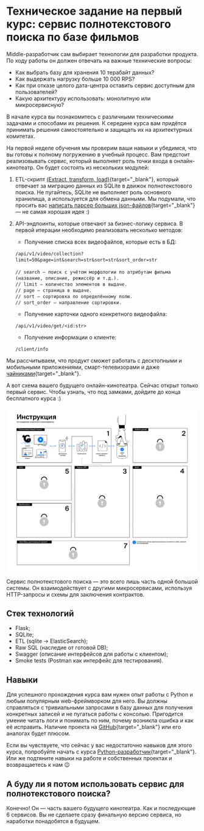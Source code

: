 # Техническое задание на первый курс: сервис полнотекстового поиска по базе фильмов

Middle-разработчик сам выбирает технологии для разработки продукта. По ходу работы он должен отвечать на важные технические вопросы:

- Как выбрать базу для хранения 10 терабайт данных?
- Как выдержать нагрузку больше 10 000 RPS?
- Как при отказе целого дата-центра оставить сервис доступным для пользователей?
- Какую архитектуру использовать: монолитную или микросервисную?

В начале курса вы познакомитесь с различными техническими задачами и способами их решения. К середине курса вам придётся принимать решения самостоятельно и защищать их на архитектурных комитетах.

На первой неделе обучения мы проверим ваши навыки и убедимся, что вы готовы к полному погружению в учебный процесс. Вам предстоит реализовывать сервис, который выполняет роль точки входа в онлайн-кинотеатр. Он будет состоять из нескольких модулей:

1. ETL-скрипт [(Extract, transform, load)](https://en.wikipedia.org/wiki/Extract,_transform,_load){target="_blank"}, который отвечает за миграцию данных из SQLite в движок полнотекстового поиска. Не пугайтесь, SQLite не выполняет роль основного хранилища, а используется для обмена данными. Мы подумали, что просить вас [написать парсер больших json-файлов](https://stackoverflow.com/questions/10382253/reading-rather-large-json-files-in-python/10382359#10382359){target="_blank"} — не самая хорошая идея :)   
2. API-эндпоинты, которые отвечают за бизнес-логику сервиса. В первой итерации необходимо реализовать несколько методов:
    - Получение списка всех видеофайлов, которые есть в БД:

    ```http request
    /api/v1/video/collection?limit=50&page=int&search=str&sort=str&sort_order=str

    // search — поиск с учётом морфологии по атрибутам фильма (название, описание, режиссёр и т.д.).
    // limit — количество элементов в выдаче.
    // page — страница в выдаче.
    // sort — сортировка по определённому полю.
    // sort_order — направление сортировки.
    ```

    - Получение карточки одного конкретного видеофайла:

    ```http request
    /api/v1/video/get/<id:str>
    ```

    - Получение информации о клиенте:

    ```http request
    /client/info
    ```

Мы рассчитываем, что продукт сможет работать с десктопными и мобильными приложениями, смарт-телевизорами и даже [чайниками](https://developer.mozilla.org/en-US/docs/Web/HTTP/Status/418){target="_blank"}. 

А вот схема вашего будущего онлайн-кинотеатра. Сейчас открыт только первый сервис. Чтобы узнать, что под замками, дойдите до конца бесплатного курса :)

![1_1_map](pictures/01_01_map.png)

Сервис полнотекстового поиска — это всего лишь часть одной большой системы. Он взаимодействует с другими микросервисами, используя HTTP-запросы и схемы для заключения контрактов.

## Стек технологий

- Flask;
- SQLite;
- ETL (sqlite → ElasticSearch);
- Raw SQL (наследие от готовой DB);
- Swagger (описание интерфейсов для работы с клиентом);
- Smoke tests (Postman как интерфейс для тестирования).

## Навыки

Для успешного прохождения курса вам нужен опыт работы с Python и любым популярным web-фреймворком для него. Вы должны справляться с тривиальными запросами в базу данных для получения конкретных записей и не пугаться работы с консолью. Пригодится умение читать логи и понимать по ним, почему возникла ошибка и как её исправить. Наличие проекта на [GitHub](https://github.com/){target="_blank"} или его аналогах будет плюсом. 

Если вы чувствуете, что сейчас у вас недостаточно навыков для этого курса, попробуйте начать с курса [Python-разработчик](https://praktikum.yandex.ru/backend-developer/){target="_blank"}. Или же подтяните навыки на работе и собственных проектах и возвращаетесь к нам 😉

## А буду ли я потом использовать сервис для полнотекстового поиска?

Конечно! Он — часть вашего будущего кинотеатра. Как и последующие 6 сервисов. Вы не сделаете сразу финальную версию сервиса, но наработки понадобятся в будущем.